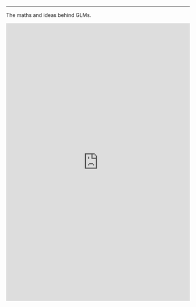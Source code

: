 
---
The maths and ideas behind GLMs.


<iframe class="wakeletEmbed" width="100%" height="760px" src="https://embed.wakelet.com/wakes/2b985c03-000d-452c-bba3-cd8a270bfffd/list" style="border: none" allow="autoplay"></iframe><!-- Please only call https://embed-assets.wakelet.com/wakelet-embed.js once per page --><script src="https://embed-assets.wakelet.com/wakelet-embed.js" charset="UTF-8"></script>
